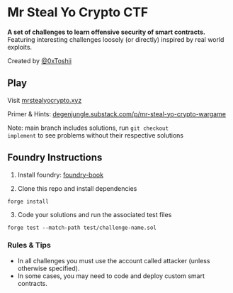 # Mr Steal Yo Crypto CTF

**A set of challenges to learn offensive security of smart contracts.** Featuring interesting challenges loosely (or directly) inspired by real world exploits.

Created by [@0xToshii](https://twitter.com/0xToshii)

## Play

Visit [mrstealyocrypto.xyz](https://mrstealyocrypto.xyz)

Primer & Hints: [degenjungle.substack.com/p/mr-steal-yo-crypto-wargame](https://degenjungle.substack.com/p/mr-steal-yo-crypto-wargame)

Note: main branch includes solutions, run <code>git checkout implement</code> to see problems without their respective solutions

## Foundry Instructions

1. Install foundry: [foundry-book](https://book.getfoundry.sh/getting-started/installation)

2. Clone this repo and install dependencies
```console
forge install
```

3. Code your solutions and run the associated test files
```console
forge test --match-path test/challenge-name.sol
```

### Rules & Tips
- In all challenges you must use the account called attacker (unless otherwise specified).
- In some cases, you may need to code and deploy custom smart contracts.